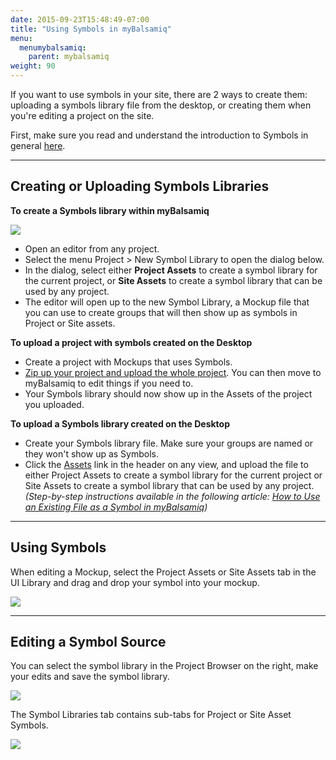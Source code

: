 ```yaml
---
date: 2015-09-23T15:48:49-07:00
title: "Using Symbols in myBalsamiq"
menu:
  menumybalsamiq:
    parent: mybalsamiq
weight: 90
---
```


If you want to use symbols in your site, there are 2 ways to create them: uploading a symbols library file from the desktop, or creating them when you're editing a project on the site.

First, make sure you read and understand the introduction to Symbols in general [here](/desktop/symbols/).

* * *

## Creating or Uploading Symbols Libraries

**To create a Symbols library within myBalsamiq**

![](//media.balsamiq.com/img/support/docs/myb/new-symbol-library.png)

*   Open an editor from any project.
*   Select the menu Project > New Symbol Library to open the dialog below.
*   In the dialog, select either **Project Assets** to create a symbol library for the current project, or **Site Assets** to create a symbol library that can be used by any project.
*   The editor will open up to the new Symbol Library, a Mockup file that you can use to create groups that will then show up as symbols in Project or Site assets.

**To upload a project with symbols created on the Desktop**

*   Create a project with Mockups that uses Symbols.
*   [Zip up your project and upload the whole project](/mybalsamiq/project/#uploading-and-downloading-projects). You can then move to myBalsamiq to edit things if you need to.
*   Your Symbols library should now show up in the Assets of the project you uploaded.

**To upload a Symbols library created on the Desktop**

*   Create your Symbols library file. Make sure your groups are named or they won't show up as Symbols.
*   Click the [Assets](/mybalsamiq/assets/) link in the header on any view, and upload the file to either Project Assets to create a symbol library for the current project or Site Assets to create a symbol library that can be used by any project. _(Step-by-step instructions available in the following article: [How to Use an Existing File as a Symbol in myBalsamiq](https://support.balsamiq.com/tutorials/filesymbolmyb/))_

* * *

## Using Symbols

When editing a Mockup, select the Project Assets or Site Assets tab in the UI Library and drag and drop your symbol into your mockup.

![](//media.balsamiq.com/img/support/docs/myb/useasset.png)

* * *

## Editing a Symbol Source

You can select the symbol library in the Project Browser on the right, make your edits and save the symbol library.

![](//media.balsamiq.com/img/support/docs/myb/editor-tabs.png)

The Symbol Libraries tab contains sub-tabs for Project or Site Asset Symbols.

![](//media.balsamiq.com/img/support/docs/myb/editor-symbolstabs.png)
